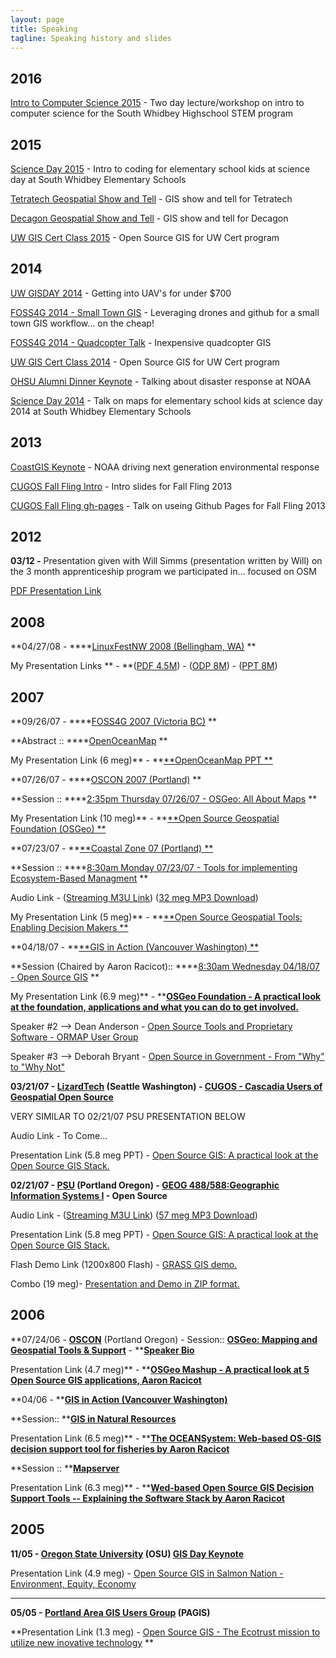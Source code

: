 ```yaml
---
layout: page
title: Speaking
tagline: Speaking history and slides
---
```



2016
---
[Intro to Computer Science 2015](http://aaronr.github.io/cs_intro_2016/) - Two day lecture/workshop on intro to computer science for the South Whidbey Highschool STEM program

2015
---
[Science Day 2015](http://aaronr.github.io/scienceday2015/) - Intro to coding for elementary school kids at science day at South Whidbey Elementary Schools

[Tetratech Geospatial Show and Tell](http://aaronr.github.io/tetratech_2015/) - GIS show and tell for Tetratech

[Decagon Geospatial Show and Tell](http://aaronr.github.io/decagon_2015/) - GIS show and tell for Decagon

[UW GIS Cert Class 2015](http://aaronr.github.io/uw-cert-15/) - Open Source GIS for UW Cert program

2014
---
[UW GISDAY 2014](http://aaronr.github.io/uw-gisday-2014/) - Getting into UAV's for under $700

[FOSS4G 2014 - Small Town GIS](http://aaronr.github.io/foss4g-2014/smalltown/) - Leveraging drones and github for a small town GIS workflow... on the cheap!

[FOSS4G 2014 - Quadcopter Talk](http://aaronr.github.io/foss4g-2014/quadcopter/) - Inexpensive quadcopter GIS

[UW GIS Cert Class 2014](http://aaronr.github.io/uw-cert-14/) - Open Source GIS for UW Cert program

[OHSU Alumni Dinner Keynote](http://aaronr.github.io/ohsu-alumnidinner-2014/) - Talking about disaster response at NOAA

[Science Day 2014](http://aaronr.github.io/scienceday2014/) - Talk on maps for elementary school kids at science day 2014 at South Whidbey Elementary Schools

2013
---
[CoastGIS Keynote](http://aaronr.github.io/coastgis2013/) - NOAA driving next generation environmental response

[CUGOS Fall Fling Intro](http://aaronr.github.io/fallfling2013/intro/) - Intro slides for Fall Fling 2013

[CUGOS Fall Fling gh-pages](http://aaronr.github.io/fallfling2013/gh-pages/) - Talk on useing Github Pages for Fall Fling 2013

2012
---
**03/12 -** Presentation given with Will Simms (presentation written by Will) on the 3 month apprenticeship program we participated in... focused on OSM

[PDF Presentation Link](/presentations/gis_apprentice_2012/GISApprenticeship_final.pdf)

2008
---
**04/27/08 - ****[LinuxFestNW 2008 (Bellingham, WA)](http://www.linuxfestnorthwest.org/)
**

My Presentation Links ** - **([PDF 4.5M](../../presentations/Presentations/linuxfestnw2008/racicot_linuxfest042708.pdf)) - ([ODP 8M](../../presentations/Presentations/linuxfestnw2008/racicot_linuxfest042708.odp)) - ([PPT 8M](../../presentations/Presentations/linuxfestnw2008/racicot_linuxfest042708.ppt))

2007
---
**09/26/07 - ****[FOSS4G 2007 (Victoria BC)](http://www.foss4g2007.org/)
**

**Abstract :: ****[OpenOceanMap](http://www.foss4g2007.org/presentations/view.php?abstract_id=210)
**

My Presentation Link (6 meg)** - **[**OpenOceanMap PPT
**](http://media.reprojected.com/presentations/Presentations/FOSS4G_2007/racicot_foss4g07_0926.ppt)

**07/26/07 - ****[OSCON 2007 (Portland)](http://conferences.oreillynet.com/os2007/)
**

**Session :: ****[2:35pm Thursday 07/26/07 - OSGeo: All About Maps](http://conferences.oreillynet.com/cs/os2007/view/e_sess/14678)
**

My Presentation Link (10 meg)** - **[**Open Source Geospatial Foundation (OSGeo)
**](http://media.reprojected.com/presentations/Presentations/OSCON_2007/racicot_osgeo_oscon07.ppt)

**07/23/07 - **[**Coastal Zone 07 (Portland)
**](http://www.csc.noaa.gov/cz/)

**Session :: ****[8:30am Monday 07/23/07 -  Tools for implementing Ecosystem-Based Managment](http://www.csc.noaa.gov/cz/techprogram.html)
**

Audio Link - ([Streaming M3U Link](http://media.reprojected.com/presentations/Presentations/CZ07/cz_07.m3u)) ([32 meg MP3 Download](http://media.reprojected.com/presentations/Presentations/CZ07/cz_07.mp3))

My Presentation Link (5 meg)** - **[**Open Source Geospatial Tools: Enabling Decision Makers
**](http://media.reprojected.com/presentations/Presentations/CZ07/racicot_cz07.ppt)

**04/18/07 - **[**GIS in Action (Vancouver Washington)
**](http://www.orurisa.org/events/gisinact/2007event/index.html)

**Session (Chaired by Aaron Racicot):: ****[8:30am Wednesday 04/18/07 - Open Source GIS](http://www.orurisa.org/events/gisinact/2007event/GIA_Program.pdf)
**

My Presentation Link (6.9 meg)** - **[**OSGeo Foundation - A practical look at the foundation, applications and what you can do to get involved.**](http://media.reprojected.com/presentations/Presentations/GIS_in_Action_2007/racicot_osgeo_small.ppt)

Speaker #2 --> Dean Anderson - [Open Source Tools and Proprietary Software - ORMAP User Group](http://media.reprojected.com/presentations/Presentations/GIS_in_Action_2007/dean_gisia_07.ppt)

Speaker #3 --> Deborah Bryant - [Open Source in Government - From "Why" to "Why Not"](http://media.reprojected.com/presentations/Presentations/GIS_in_Action_2007/deb_gisia_07.ppt)

**03/21/07 - [LizardTech](http://www.lizardtech.com/) (Seattle Washington) - [CUGOS - Cascadia Users of Geospatial Open Source](http://groups.google.com/group/cugos)**

VERY SIMILAR TO 02/21/07 PSU PRESENTATION BELOW

Audio Link - To Come...

Presentation Link (5.8 meg PPT) - [ Open Source GIS: A practical look at the Open Source GIS Stack.](http://media.reprojected.com/presentations/Presentations/CUGOS_07/CUGOS_032107_small.ppt)

**02/21/07 - [PSU](http://www.pdx.edu/) (Portland Oregon) - [GEOG 488/588:Geographic Information Systems I](http://web.pdx.edu/~mmertens/webpages/syllabus.htm) - Open Source**

Audio Link - ([Streaming M3U Link](http://media.reprojected.com/presentations/Presentations/psu_0207/psu_0207.m3u)) ([57 meg MP3 Download](http://media.reprojected.com/presentations/Presentations/psu_0207/psu_0207.mp3))

Presentation Link (5.8 meg PPT) - [ Open Source GIS: A practical look at the Open Source GIS Stack.](http://media.reprojected.com/presentations/Presentations/psu_0207/psu_mike_022107_small.ppt)

Flash Demo Link (1200x800 Flash)  - [GRASS GIS demo.](http://media.reprojected.com/presentations/Presentations/psu_0207/grass63_mthood.html)

Combo (19 meg)- [Presentation and Demo in ZIP format.](http://media.reprojected.com/presentations/Presentations/psu_0207/psu_0207.zip)

2006
---
**07/24/06 - **[**OSCON**](http://conferences.oreillynet.com/os2006/)** (Portland Oregon) - Session:: **[**OSGeo: Mapping and Geospatial Tools & Support**](http://conferences.oreillynet.com/cs/os2006/view/e_sess/9557)** - **[**Speaker Bio**](http://conferences.oreillynet.com/cs/os2006/view/e_spkr/2930)

Presentation Link (4.7 meg)** - **[**OSGeo Mashup - A practical look at 5 Open Source GIS applications, Aaron Racicot**](http://media.reprojected.com/presentations/Presentations/OSCON_2006/oscon2006_osgeo_racicot.ppt)

**04/06 - **[**GIS in Action (Vancouver Washington)**](http://www.orurisa.org/events/gisinact/2006event/)

**Session:: **[**GIS in Natural Resources**](http://www.orurisa.org/events/gisinact/2006event/presentations.html)

Presentation Link (6.5 meg)** - **[**The OCEANSystem: Web-based OS-GIS decision support tool for fisheries by Aaron Racicot**](http://media.reprojected.com/presentations/Presentations/GIS_in_Action_2006/gis_in_action06_NR_041806.ppt)

**Session :: **[**Mapserver**](http://www.orurisa.org/events/gisinact/2006event/presentations.html)

Presentation Link (6.3 meg)** - **[**Wed-based Open Source GIS Decision Support Tools -- Explaining the Software Stack by Aaron Racicot**](http://media.reprojected.com/presentations/Presentations/GIS_in_Action_2006/gis_in_action06_MS_041906_final.ppt)

2005
---
**11/05 - [Oregon State University](http://oregonstate.edu/) (OSU) [GIS Day Keynote](http://www.geo.oregonstate.edu/gisday/)**

Presentation Link (4.9 meg) - [Open Source GIS in Salmon Nation - Environment, Equity, Economy](http://media.reprojected.com/presentations/Presentations/GISDay05/gisday_keynote_aaronr_111805.ppt)
****

****05/05 - [Portland Area GIS Users Group](http://www.orurisa.org/sigda/sigpda.htm) (PAGIS)****

**Presentation Link (1.3 meg) -  [Open Source GIS - The Ecotrust mission to utilize new inovative technology](http://media.reprojected.com/presentations/Presentations/PAGIS05/pagis_05_27_05.ppt) **
